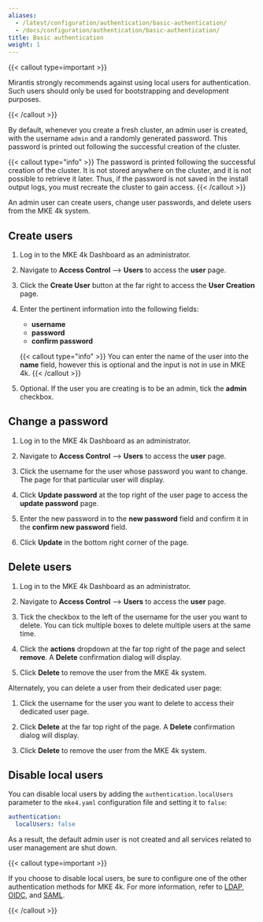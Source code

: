 ```yaml
---
aliases:
  - /latest/configuration/authentication/basic-authentication/
  - /docs/configuration/authentication/basic-authentication/
title: Basic authentication
weight: 1
---
```


{{< callout type=important >}}

Mirantis strongly recommends against using local users for authentication. Such
users should only be used for bootstrapping and development purposes.

{{< /callout >}}

By default, whenever you create a fresh cluster, an admin user is created,
with the username `admin` and a randomly generated password.
This password is printed out following the successful creation of the cluster.

{{< callout type="info" >}}
The password is printed following the successful creation of the cluster.
It is not stored anywhere on the cluster, and it is not possible to retrieve it
later. Thus, if the password is not saved in the install output logs, you must recreate the cluster to gain access.
{{< /callout >}}

An admin user can create users, change user passwords, and delete users from
the MKE 4k system.

## Create users

1. Log in to the MKE 4k Dashboard as an administrator.

2. Navigate to **Access Control** --> **Users** to access the **user** page.

3. Click the **Create User** button at the far right to access the **User Creation** page.

4. Enter the pertinent information into the following fields:

   * **username**
   * **password**
   * **confirm password**

   {{< callout type="info" >}}
   You can enter the name of the user into the **name** field, however this is
   optional and the input is not in use in MKE 4k.
   {{< /callout >}}

5. Optional. If the user you are creating is to be an admin, tick the
   **admin** checkbox.

## Change a password

1. Log in to the MKE 4k Dashboard as an administrator.

2. Navigate to **Access Control** --> **Users** to access the **user** page.

3. Click the username for the user whose password you want to change. The
   page for that particular user will display.

4. Click **Update password** at the top right of the user page to access the
   **update password** page.

5. Enter the new password in to the **new password** field and confirm it in
   the **confirm new password** field.

6. Click **Update** in the bottom right corner of the page.

## Delete users

1. Log in to the MKE 4k Dashboard as an administrator.

2. Navigate to **Access Control** --> **Users** to access the **user** page.

3. Tick the checkbox to the left of the username for the user you want to
   delete. You can tick multiple boxes to delete multiple users at the same time.

4. Click the **actions** dropdown at the far top right of the page and select
   **remove**. A **Delete** confirmation dialog will display.

5. Click **Delete** to remove the user from the MKE 4k system.

Alternately, you can delete a user from their dedicated user page:

1.  Click the username for the user you want to delete to access their dedicated
user page.

2. Click **Delete** at the far top right of the page. A **Delete** confirmation
   dialog will display.

3. Click **Delete** to remove the user from the MKE 4k system.

## Disable local users

You can disable local users by adding the ``authentication.localUsers``
parameter to the `mke4.yaml` configuration file and setting it to `false`:

```yaml
authentication:
  localUsers: false
```

As a result, the default admin user is not created and all services related to
user management are shut down.

{{< callout type=important >}}

If you choose to disable local users, be sure to configure one of the other
authentication methods for MKE 4k. For more information, refer
to [LDAP](../ldap), [OIDC](../oidc), and [SAML](../saml).

{{< /callout >}}